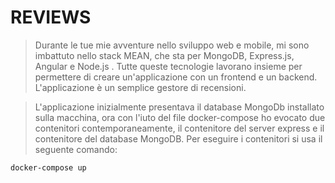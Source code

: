 # **REVIEWS**

> Durante le tue mie avventure nello sviluppo web e mobile, mi sono imbattuto nello stack MEAN, che sta per MongoDB, Express.js, Angular e Node.js . Tutte queste tecnologie lavorano insieme per permettere di creare un'applicazione con un frontend e un backend. L'applicazione è un semplice gestore di recensioni.

> L'applicazione inizialmente presentava il database MongoDb installato sulla macchina, ora con l'iuto del file docker-compose ho evocato due contenitori contemporaneamente, il contenitore del server express e il contenitore del database MongoDB. Per eseguire i contenitori si usa il seguente comando:

```docker-compose up```
